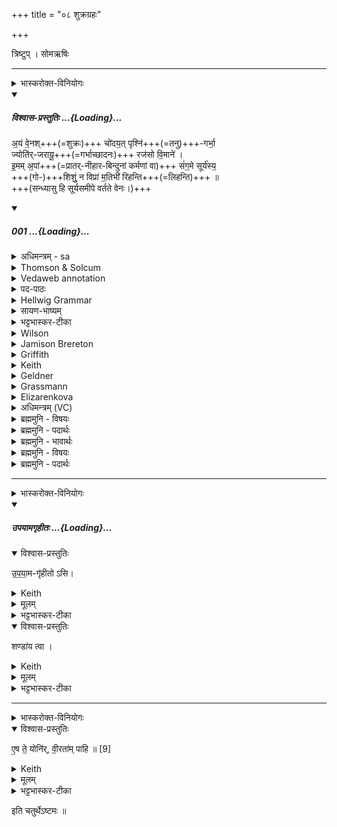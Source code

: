 +++
title = "०८ शुक्रग्रहः"

+++
<div class="js_include" url="/vedAH_yajuH/taittirIyam/sArasvata-vibhAgaH/saMhitA/sarva-prastutiH/1/4_somAbhiShavAdi/08_shukragrahaH"  newLevelForH1="1" includeTitle="true">

त्रिष्टुप् । सोमऋषिः


_______
<details><summary>भास्करोक्त-विनियोगः</summary>

1शुक्रं गृह्णाति - अयं वेन इति त्रिष्टुभा चतुष्पदया ॥ 
</details>
<div class="js_include" includetitle="plain" newlevelforh1="5" title="विश्वास-प्रस्तुतिः" unfilled url="/vedAH_Rk/shAkalam/saMhitA/vishvAsa-prastutiH/10/123/01_ayaM_venashchodayatpRshnigarbhA.md">
<details open><summary><h5>विश्वास-प्रस्तुतिः ...{Loading}...</h5></summary>


अ॒यं वे॒नश्+++(=शुक्रः)+++ चो॑दय॒त् पृश्नि॑+++(=तनु)+++-गर्भा॒  
ज्योति॑र्-जरायू॒+++(=गर्भाच्छादनः)+++ रज॑सो वि॒माने॑ ।  
इ॒मम् अ॒पां+++(=प्रातर्-नीहार-बिन्दुनां कर्मणां वा)+++ सं॑ग॒मे सूर्य॑स्य॒  
+++(गो-)+++शिशुं॒ न विप्रा॑ म॒तिभी॑ रिहन्ति+++(=लिहन्ति)+++ ॥  
+++(सन्ध्यासु हि सूर्यसमीपे वर्तते वेनः।)+++

</details>
</div>
<div class="js_include" includetitle="false" newlevelforh1="5" unfilled url="/vedAH_Rk/shAkalam/saMhitA/sarvASh_TIkAH/10/123/01_ayaM_venashchodayatpRshnigarbhA.md">
<details open><summary><h5>001 ...{Loading}...</h5></summary>
<details><summary>अधिमन्त्रम् - sa</summary>

- देवता - वेनः
- ऋषिः - वेनः
- छन्दः - त्रिष्टुप्
</details>
<details><summary>Thomson & Solcum</summary>

अयं᳓ वेन᳓श् चोदयत् पृ᳓श्निगर्भा  
ज्यो᳓तिर्जरायू र᳓जसो विमा᳓ने  
इम᳓म् अपां᳓ संगमे᳓ सू᳓रियस्य  
शि᳓शुं न᳓ वि᳓प्रा मति᳓भी रिहन्ति
</details>
<details><summary>Vedaweb annotation</summary>

_________
**Strata**  
Cretic

_________
**Pāda-label**  
genre M  
genre M  
genre M  
genre M
_________
**Morph**  
ayám ← ayám (pronoun)  
{case:NOM, gender:M, number:SG}

codayat ← √cud- (root)  
{number:SG, person:3, mood:INJ, tense:PRS, voice:ACT}

pŕ̥śnigarbhāḥ ← pŕ̥śnigarbha- (nominal stem)  
{case:ACC, gender:F, number:PL}

venáḥ ← vená- (nominal stem)  
{case:NOM, gender:M, number:SG}

jyótirjarāyuḥ ← jyótirjarāyu- (nominal stem)  
{case:NOM, gender:M, number:SG}

rájasaḥ ← rájas- (nominal stem)  
{case:GEN, gender:N, number:SG}

vimā́ne ← vimā́na- (nominal stem)  
{case:LOC, gender:N, number:SG}

apā́m ← áp- (nominal stem)  
{case:GEN, gender:F, number:PL}

imám ← ayám (pronoun)  
{case:ACC, gender:M, number:SG}

saṁgamé ← saṁgamá- (nominal stem)  
{case:LOC, gender:M, number:SG}

sū́ryasya ← sū́rya- (nominal stem)  
{case:GEN, gender:M, number:SG}

matíbhiḥ ← matí- (nominal stem)  
{case:INS, gender:F, number:PL}

ná ← ná (invariable)  
{}

rihanti ← √rih- (root)  
{number:PL, person:3, mood:IND, tense:PRS, voice:ACT}

śíśum ← śíśu- (nominal stem)  
{case:ACC, gender:M, number:SG}

víprāḥ ← vípra- (nominal stem)  
{case:NOM, gender:M, number:PL}

</details>
<details><summary>पद-पाठः</summary>

अ॒यम् । वे॒नः । चो॒द॒य॒त् । पृश्नि॑ऽगर्भाः । ज्योतिः॑ऽजरायुः । रज॑सः । वि॒ऽमाने॑ ।  
इ॒मम् । अ॒पाम् । स॒म्ऽग॒मे । सूर्य॑स्य । शिशु॑म् । न । विप्राः॑ । म॒तिऽभिः॑ । रि॒ह॒न्ति॒ ॥
</details>
<details><summary>Hellwig Grammar</summary>

-   *ayaṃ* ← *ayam* ← *idam*
- \[noun\], nominative, singular, masculine
- “this; he,she,it (pers. pron.); here.”

_________

- *venaś* ← *venaḥ* ← *vena*
- \[noun\], nominative, singular, masculine
- “Vena.”

_________

- *codayat* ← *coday* ← *√cud*
- \[verb\], singular, Present injunctive
- “impel; drive; incite; command; drive; arouse; propel.”

_________

- *pṛśnigarbhā* ← *pṛśni*
- \[noun\], feminine
- “Pṛśni; beam.”

_________

- *pṛśnigarbhā* ← *garbhāḥ* ← *garbha*
- \[noun\], accusative, plural, feminine
- “fetus; garbha; inside; cavity; embryo; uterus; child; pit;
    garbhadruti; filling; pregnancy; room; abdomen; fertilization;
    inside; hole; baby; calyx; midst.”

_________

- *jyotirjarāyū* ← *jyotiḥ* ← *jyotis*
- \[noun\], neuter
- “light; star; luminosity; fire; jyotis \[word\]; digestion; planet;
    light; sunlight.”

_________

- *jyotirjarāyū* ← *jarāyū* ← *jarāyu*
- \[noun\], accusative, plural, feminine
- “afterbirth; chorion; placenta.”

_________

- *rajaso* ← *rajasaḥ* ← *rajas*
- \[noun\], genitive, singular, neuter
- “powder; menorrhea; dust; Rajas; atmosphere; rajas; pollen; passion;
    rajas \[word\]; sindūra; rust; tin; impurity; dark; sky.”

_________

- *vimāne* ← *vimāna*
- \[noun\], locative, singular, neuter

_________

- *imam* ← *idam*
- \[noun\], accusative, singular, masculine
- “this; he,she,it (pers. pron.); here.”

_________

- *apāṃ* ← *apām* ← *ap*
- \[noun\], genitive, plural, neuter
- “water; body of water; water; ap \[word\]; juice; jala.”

_________

- *saṃgame* ← *saṃgama*
- \[noun\], locative, singular, masculine
- “confluence; sexual intercourse; contact; meeting; association;
    battle; harmony; rendezvous; coupling; sexual activity.”

_________

- *sūryasya* ← *sūrya*
- \[noun\], genitive, singular, masculine
- “sun; Surya; sūrya \[word\]; right nostril; twelve; Calotropis
    gigantea Beng.; sūryakānta; sunlight; best.”

_________

- *śiśuṃ* ← *śiśum* ← *śiśu*
- \[noun\], accusative, singular, masculine
- “child; young; baby; śiśu \[word\]; Śiśu; male child; fetus.”

_________

- *na*
- \[adverb\]
- “not; like; no; na \[word\].”

_________

- *viprā* ← *viprāḥ* ← *vipra*
- \[noun\], nominative, plural, masculine
- “Brahmin; poet; singer; priest; guru; Vipra.”

_________

- *matibhī* ← *matibhiḥ* ← *mati*
- \[noun\], instrumental, plural, feminine
- “intelligence; decision; mind; hymn; purpose; idea; opinion; belief;
    desire; wish; conviction; plan; devotion.”

_________

- *rihanti* ← *rih*
- \[verb\], plural, Present indikative
- “lick.”

_________

</details>
<details><summary>सायण-भाष्यम्</summary>

**वेनः** कान्त एतत्संज्ञो मध्यस्थानो देवः **ज्योतिर्जरायुः** । ज्योतिर्द्योतमानो मेघो जरायुः । उदरे गर्भो येन वेष्टितोऽवतिष्ठते तज्जरायु । तदिव वेष्टको यस्य स तथोक्तः । मेघमध्ये गर्भवदवस्थित इत्यर्थः । **विमाने** । विमीयन्ते निर्मीयन्ते अस्मिन्नाप इति विमानमन्तरिक्षम् । **रजसः** उदकस्य निर्मातर्यन्तरिक्षे स्थितः सन् **अयं** वेनः **पृश्निगर्भाः** । पृश्निरादित्यः। तस्य गर्भभूताः । यद्वा । पृश्नयः सप्तोज्ज्वलवर्णाः सूर्यरश्मयः तेषां गर्भभूता अन्तरिक्षस्था अपः **चोदयत्** । पृथिवीं प्रति प्रेरयति । **अपाम्** उदकानामान्तरिक्ष्याणां **सूर्यस्य** च **संगमे** संगमनेऽन्तरिक्षे स्थितम् **इमं** वेनं **विप्राः** मेधाविनः स्तोतारः **मतिभिः** स्तुतिभिः **रिहन्ति** । रिहतिरर्चतिकर्मा । अर्चन्ति। पूजयन्ति। स्तुवन्तीत्यर्थः। **शिशुं** **न** । यथा बालं पुत्रं मातापित्राद्या बान्धवाः स्तुतिपदैरुपलालयन्ति तद्वत् ॥
</details>
<details><summary>भट्टभास्कर-टीका</summary>

वेनतेः कान्तिकर्मणो **वेनः** कान्तः वर्षाद्यभीष्टप्रद उच्यते । **ज्योतिर्-जरायुः** ज्योतिर्जरायुस्थनीयम् आच्छादितं, यस्य जरायुणा गर्भ इव तजसा वेष्टितस्तेजोराशिरित्यथरः । इर्दृशोयं वेनशब्दवाच्य इन्द्रः, **पृश्निर्** आदित्यः तस्मिन्गर्भाः पृश्निगर्भाः गर्भ्यमाणाः । पचाद्यच् । गर्भवद् वर्धमाना **आपः**, भूमिगतान्हि रसान्सूर्यरश्मयो वायुना सह सूर्यमण्डले स्थापयन्ति, ते च तस्मिन्वर्धन्ते, आगामिसंवत्सरवृष्ट्यर्थम् । यथोक्तं - 'समानमेतदुदकम्' इत्यादि । सप्तमीपूर्वपदप्रकृतिस्वरत्वम् । ताश्च स्वकाले सूर्येण समर्पितश्चोदयत् चोदयति । लेट् । भुवं प्रतिप्रेरयत्ययमादित्यो वेनः । तथा चोक्तम् - 'यदा खलु वा असावादित्यो न्यङ्रश्मिभिः' इत्यादि ।

कुत्र स्थितोयमेवं करोतीत्यत आह - रजस उदकस्य विमाने निर्माणस्थाने ऽन्तरिक्षे । कृदुत्तरपदप्रकृतिस्वरत्वम् । य एवं प्रजानाम् उपकरोतीमं वेनं खलु **विप्रा** मेधाविनो मतिभिर्बुद्धिभिः **रिहन्ति** लिहन्ति । रलयोरेकत्वं स्मरन्ति । स्तुवन्ति पूजयन्ति बुद्धिपूर्वकमेव ते स्तवादि कुर्वन्तीति भावः । हविःप्रदानादिना संवर्धयन्तो न त्यजन्तीत्यर्थः । 'मन्त्रे वृष' इति क्तिन उदात्तत्वम् ।

शिशुं न शिशुमिव यथा शिशुं क्षीरादिदानेन संवर्धयन्ति । किमर्थं ? सूर्यस्यापां च सङ्गमे सङ्गमनाय सूर्यस्याद्भिस्सङ्गमो यथा स्यात् वृद्ध्यर्थं तदर्थमित्यर्थः । 'ग्रहवृदृनिश्चिगमश्च' इत्यप्, थाथास्वरेणोत्तरपदान्तोदात्तत्वम् ।

यद्वा - अयं वेनः कमनीयरूपः, ज्योतिर्जरायुः ज्योतिषा जरायुस्थनीयेन वेष्टितः रजसो विमाने स्थितः । रजोनाम गर्भधारणहेतुर्योनिस्थ उदकविशेषः ; तन्निर्माणस्थाने प्रजननस्थानीये स्थितः । पृश्निगर्भाः प्रेरयति काले प्रसूत्यर्थं मातर मिव त्वरयति । गर्भं करोतीति गर्भयिता गर्भः । पचाद्यच् । पृश्निर्गर्भो यासां ताः अपः प्रेरयति काले वृष्ट्यर्थम् । बहुव्रीहौ पूर्वपदप्रकृतिस्वरत्वम् । ततस्स पुत्रस्थानीयः प्रसूतः पर्जन्यात्मा वर्षति । एनमिमं वेनाख्यं सूर्यस्यापां सङ्गमे संयोगे प्रसूतं शिशुमिव विप्रा मतिभिः पूजयन्तीति । सूर्यो हि भार्यास्थानीया अपस्सङ्गच्छति , वत्सरान्ते चायं जायते, जातश्च वर्षति । वृष्टं चोदकं रश्मय आदाय सूर्याय समर्पयन्ति । स च ता अंपस्सङ्गच्छतीति । यत एवं तस्मादहमपि तत्पूजार्थं शुक्रं गृह्णामीति शेषः ।   
ननु शण्डाय गृह्यते ? सत्यं इन्द्रायैव तु हूयते, 'इन्द्राय सुतमा जुहोमि' इति होममन्त्रलिङ्गात् । 'तौ देवा अपनुद्यात्मन इन्द्रायाजुहवुः'  इति च ब्राह्मणम् ॥
</details>
<details><summary>Wilson</summary>

_________
**English translation:**  

“This **Vena**, enfolded in the membrane of light, urges on (the waters) the germs of the Sun in the firmament of the water; the sages cherish him at the confluence of the waters, and the sun with endearments likea child.”

_________
**Commentary by Sāyaṇa: Ṛgveda-bhāṣya**  

Deity Vena: Vena is the Sun (RV 1.83.5), **kānta**, the beloved; madhyasthānadevatā, the divinity ofthe middle region, **Indra** or **Parjanya**; **candra**, the moon (**Yajus**. 7.16); or, the thunder-cloud; in the firmament ofthe water: at the coming of the rain, at the end of the hot weather; the sages cherish him: the sages cherishSoma
</details>
<details><summary>Jamison Brereton</summary>

This Seeker here spurs on those females whose embryo is the dappled  one—he whose afterbirth is light—in the measuring out of the airy realm.  

At the union of the waters and the sun, the inspired poets lick him with  their thoughts like an infant (calf).
</details>
<details><summary>Griffith</summary>

SEE, Vena, born in light, hath driven hither, on chariot of the air, the Calves of Prsni.  
     Singers with hymns caress him as an infant there where the waters and the sunlight mingle.
</details>
<details><summary>Keith</summary>

Vena hath stirred those born of Prśni,  
He enveloped in light, in the expanse of the welkin+++(=sky)+++;  
Him in the meeting-place of the waters, of the sun,  
Like a child, the priests tend with their songs.
</details>
<details><summary>Geldner</summary>

Dieser Seher treibt die mit dem bunten Stiere Schwangeren an, in Licht gehüllt bei dem Durchmessen des Raumes. Bei der Vereinigung der Gewässer und der Sonne lecken die Redekundigen diesen mit Gebeten wie die Kühe ihr Junges.
</details>
<details><summary>Grassmann</summary>

Der lichtumhüllte, holde trieb die Töchter der bunten Wolke an, die Luft durchmessend;  Ihn küssen wie ein Kind mit Lied die Sänger, wenn Sonnenglanz sich einigt mit den Wassern.
</details>
<details><summary>Elizarenkova</summary>

Этот Вена подгоняет тех, что беременны пестрым,  
(Скрытый) оболочкой из света, когда он меряет пространство.  
При соединении вод и солнца его  
Лижут молитвами вдохновенные, как (коровы) – теленка.
</details>
<details><summary>अधिमन्त्रम् (VC)</summary>

- वेनः
- वेनः
- निचृत्त्रिष्टुप्
- धैवतः
</details>
<details><summary>ब्रह्ममुनि - विषयः</summary>

इस सूक्त में परमात्मा ब्रह्माण्ड का रक्षक, लोगों का चालक, वेद का रचयिता, वेद शाश्वत है, परमात्मा जीवात्मा के हृदयघर में मित्र की भाँति प्रवेश करता है इत्यादि विषय हैं।
</details>
<details><summary>ब्रह्ममुनि - पदार्थः</summary>

पदार्थान्वयभाषाः -  (अयं वेनः) यह कमनीय परमात्मा या विद्युत् देव (ज्योतिर्जरायुः)ज्योति इसकी जरायु है, ऐसे गर्भरूप सब जगत् को रखता है परमात्मा या मेघ को रखता है, विद्युद्देव (रजसः-विमाने) लोकसमूह ब्रह्माण्ड के निर्माणस्थान महाकाश में उदक-जल के निर्माणस्थान अन्तरिक्ष में (पृश्निगर्भाः) उज्ज्वल वर्णवाली रश्मियाँ गर्भ जिनकी हैं, ऐसे ‘आपः’ अप्तत्त्व प्रारम्भिक सूक्ष्म परमाणु-प्रवाहों को (चोदयत्) प्रेरित करता है (अपां सूर्यस्यसङ्गमे)उन सूक्ष्म अपों को सूर्य केसङ्गमन-वर्षाकाल होने पर (विप्राः) विद्वान् जन (मतिभिः) वाणियों द्वारा (इमम्) इस परमात्मा को (शिशुं न) कुमार जैसे को (रिहन्ति) स्तुत करते हैं या प्रशंसित करते हैं ॥१॥
</details>
<details><summary>ब्रह्ममुनि - भावार्थः</summary>

भावार्थभाषाः -  परमात्मा ब्रह्माण्ड का रक्षक है, लोकनिर्माणस्थान महाकाश में परमाणुओं को प्रेरित करता है, सूक्ष्म केसङ्गमन-समागम समय-प्रातरेव विद्वान् स्तुति करते हैं एवं विद्युद्देव मेघ का रक्षक है, वर्षा समय उसकी प्रशंसा करते हैं ॥१॥
</details>
<details><summary>ब्रह्ममुनि - विषयः</summary>

अस्मिन् सूक्ते परमात्मा ब्रह्माण्डस्य रक्षको लोकानां चालकः वेदज्ञानस्य दाता यश्च वेदः शाश्वतिकः, परमेश्वरो जीवात्मनो हृदयगृहे मित्रवत् प्रवेशं करोतीत्येवमादयो विषयाः सन्ति।
</details>
<details><summary>ब्रह्ममुनि - पदार्थः</summary>

पदार्थान्वयभाषाः -  (अयं वेनः) एष कमनीयः परमात्मा “वेनो वेनतेः कान्तिकर्मणः” [निरु० १०।३९] “वेनात् कमनीयात् परमात्मनः” [ऋ० ४।५८।४ दयानन्दः] यद्वा इन्द्रो विद्युद्देवः “इन्द्रो वै वेनः” [कौ० ८।४] “यदशनिरिन्द्रः” [कौ० ६।९] (ज्योतिर्जरायुः) ज्योतिरस्य जरायुस्थानीयं यस्मिन् सर्वं जगद् गर्भरूपं रक्षति, मेघं रक्षति वा (रजसः-विमाने) रञ्जनात्मकस्य लोकसमूहस्य ब्रह्माण्डस्य निर्माणस्थाने महाकाशे उदकस्य निर्माणस्थानेऽन्तरिक्षे वा (पृश्निगर्भाः-चोदयत्) पृश्निः उज्ज्वलः शुभ्रो वर्णो येषां ते रश्मयो गर्भो गर्भभूता यासां ताः पृश्निगर्भाः-आपः प्रारम्भिक्यः सूक्ष्मास्ताः प्रेरयति (अपां सूर्यस्य सङ्गमे) तासां सूक्ष्माणां सूर्यस्य सङ्गमने वर्षणकाले सति (विप्राः) विद्वांसः (मतिभिः) वाग्भिः “वाग् वै मतिः” “वाचा हीदं सर्वं मनुते” [श० ८।१।२।७] (इमं शिशुं न रिहन्ति) इमं परमात्मानं विद्युद्देवं वा शंसनीयं कुमारमिव स्तुवन्ति प्रशंसन्ति वा “रिहन्ति अर्चतिकर्मा” [निघं० ३।१४] ॥१॥
</details>
</details>
</div>  

_______
<details><summary>भास्करोक्त-विनियोगः</summary>

इमामनुद्रुत्योपयामगृहीतोसि शण्डाय त्वेति गृह्णाति ॥
</details>
<div class="js_include" includetitle="false" newlevelforh1="5" unfilled url="/vedAH_yajuH/taittirIyam/sArasvata-vibhAgaH/saMhitA/yajuH/sarva-prastutiH/1/4_somAbhiShavAdi/03_antaryAmagrahaH/upayAmagRhItaH.md">
<details open><summary><h5>उपयामगृहीतः ...{Loading}...</h5></summary>
<details open><summary>विश्वास-प्रस्तुतिः</summary>

उ॒प॒या॒म-गृ॑हीतो ऽसि।
</details>
<details><summary>Keith</summary>

Thou art taken with a support/ foundation.
</details>
<details><summary>मूलम्</summary>

उ॒प॒या॒मगृ॑हीतोऽसि।
</details>
<details><summary>भट्टभास्कर-टीका</summary>

उपयम्यन्ते स्वात्मन्येव नियम्यन्ते भूतजातान्यस्मिन् अभिन्नेधिकरणे इत्युपयामः पृथ्वी । 'इयं वा उपयामः' इति ब्राह्मणम् । 'हलश्च' इति घञ्, थाथादिस्वरेणान्तोदात्तत्वम् । तेन गृहीतस्त्वमसि ; कोन्यस्त्वां गृहीतुं क्षम इति भावः ; पृथिव्यापो गृहीष्यामीतिवत् । 'तृतीया कर्मणि' इति पूर्वपदप्रकृतिस्वरत्वम् । यद्वा - उपयामार्थं पृथिव्यर्थं गृहीतोसीति ; हे सोम ।   

ननु 'स्वाहा त्वा सुभवस्सूर्याय' इति मन्त्रवर्णनात् सूर्यदेवत्यः कथं पृथिवीदेवत्यः स्यात् ? नैतद्देवताभिधानं ; पृथिवीवासिनां प्रजानां यागद्वारेण स्थित्यर्थं गृहीतोसीति स्तूयते । यद्वा - पृथिव्यपि देवतैवास्य 'उपयामगृहीतोसीत्याहादितिदेवत्यास्तेन' इति, अदितिः पृथ्वी । 'चतुर्थी' इति योगविभागात्समासः । 'क्ते च' इति पूर्वपदप्रकृतिस्वरत्वम् । 'इयं वा उपयामस्तस्मादिमां प्रजा अनु प्रजायन्ते' इति ब्राह्मणम् ॥

________________

उपयामगृहीतोसीति व्याख्यातम् । 'इयं वा उपयामः' तयैव गृहीतोसीति ।
</details>
</details>
</div>
<details open><summary>विश्वास-प्रस्तुतिः</summary>

शण्डा॑य त्वा ।
</details>
<details><summary>Keith</summary>

to Çanda thee! 
</details>
<details><summary>मूलम्</summary>

शण्डा॑य त्वा ।
</details>
<details><summary>भट्टभास्कर-टीका</summary>

शण्डो नामासुरपुरोहितः ॥
</details>

_______
<details><summary>भास्करोक्त-विनियोगः</summary>

2एष ते योनिर्वीरतां पाहीति सादयति ॥
</details>
<details open><summary>विश्वास-प्रस्तुतिः</summary>

ए॒ष ते॒ योनि॑र्, वी॒रता॑म् पाहि ॥ [9]  
</details>
<details><summary>Keith</summary>

This is thy birthplace; guard the folk.
</details>
<details><summary>मूलम्</summary>

ए॒ष ते॒ योनि॑र्वी॒रता॑म्पाहि ॥ [9]  
</details>
<details><summary>भट्टभास्कर-टीका</summary>

वीरता शूरता याग-लक्षण-त्यागं प्रति । 'बृहस्पतिर्देवानां पुरोहित आसीत्' इत्यादि ब्राह्मणम्  । 'असौ वा आदित्यश्शुक्रश्चन्द्रमा मन्थी' इत्यादि, 'चक्षुषी वा एते यज्ञस्य यच्छुक्रामन्थिनौ' इत्यादि च ॥

</details>

इति चतुर्थेऽष्टमः ॥  

</div>